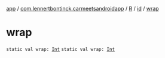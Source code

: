[app](../../../index.md) / [com.lennertbontinck.carmeetsandroidapp](../../index.md) / [R](../index.md) / [id](index.md) / [wrap](./wrap.md)

# wrap

`static val wrap: `[`Int`](https://kotlinlang.org/api/latest/jvm/stdlib/kotlin/-int/index.html)
`static val wrap: `[`Int`](https://kotlinlang.org/api/latest/jvm/stdlib/kotlin/-int/index.html)